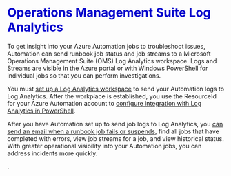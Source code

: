 <h1><strong><span style="color: #0000CD;">Operations Management Suite Log Analytics</span></strong></h1>  

To get insight into your Azure Automation jobs to troubleshoot issues, Automation can send runbook job status and job streams to a Microsoft Operations Management Suite (OMS) Log Analytics workspace. Logs and Streams are visible in the Azure portal or with Windows PowerShell for individual jobs so that you can perform investigations.

You must [set up a Log Analytics workspace](https://docs.microsoft.com/en-us/azure/log-analytics/log-analytics-get-started)  to send your Automation logs to Log Analytics. After the workplace is established, you use the ResourceId for your Azure Automation account to [configure integration with Log Analytics in PowerShell](https://docs.microsoft.com/en-us/azure/automation/automation-manage-send-joblogs-log-analytics#set-up-integration-with-log-analytics).

After you have Automation set up to send job logs to Log Analytics, you [can send an email when a runbook job fails or suspends](https://docs.microsoft.com/en-us/azure/log-analytics/log-analytics-alerts#creating-an-alert-rule), find all jobs that have completed with errors, view job streams for a job, and view historical status. With greater operational visibility into your Automation jobs, you can address incidents more quickly.


.
